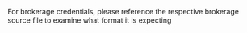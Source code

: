 For brokerage credentials, please reference the respective brokerage source file to examine what format it is expecting